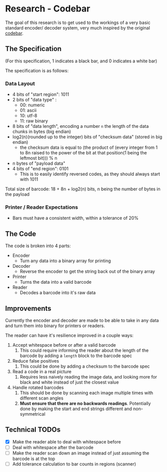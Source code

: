 # Research - Codebar

The goal of this research is to get used to the workings of a very basic standard encoder/ decoder system, very much inspired by the original [codebar](https://en.wikipedia.org/wiki/Codabar).

## The Specification

(For this specification, 1 indicates a black bar, and 0 indicates a white bar)

The specification is as follows:

### Data Layout

- 4 bits of "start region": 1011
- 2 bits of "data type" :
  - 00: numeric
  - 01: ascii
  - 10: utf-8
  - 11: raw binary
- 8 bits of "data length", encoding a number `n` the length of the data chunks in bytes (big endian)
- log2(n)(rounded up to the integer) bits of "checksum data" (stored in big endian)
  - the checksum data is equal to (the product of (every integer from 1 to 8n raised to the power of the bit at that position(1 being the leftmost bit))) % n
- n bytes of "payload data"
- 4 bits of "end region": 0101
  - This is to easily identify reversed codes, as they should always start with 1011

Total size of barcode: 18 + 8n + log2(n) bits, n being the number of bytes in the payload

### Printer / Reader Expectations

- Bars must have a consistent width, within a tolerance of 20%

## The Code

The code is broken into 4 parts:

- Encoder
  - Turn any data into a binary array for printing
- Decoder
  - Reverse the encoder to get the string back out of the binary array
- Printer
  - Turns the data into a valid barcode
- Reader
  - Decodes a barcode into it's raw data

## Improvements

Currently the encoder and decoder are made to be able to take in any data and turn them into binary for printers or readers.

The reader can have it's resilience improved in a couple ways:

1. Accept whitespace before or after a valid barcode
   1. This could require informing the reader about the length of the barcode by adding a `length` block to the barcode spec
2. Reduce false positives
   1. This could be done by adding a checksum to the barcode spec
3. Read a code in a real picture
   1. Requires less naively reading the image data, and looking more for black and white instead of just the closest value
4. Handle rotated barcodes
   1. This should be done by scanning each image multiple times with different scan angles
   2. **Must ensure that there are no backwards readings**. Potentially done by making the start and end strings different and non-symmetrical

## Technical TODOs

- [X] Make the reader able to deal with whitespace before
- [ ] Deal with whitespace after the barcode
- [ ] Make the reader scan down an image instead of just assuming the barcode is at the top
- [ ] Add tolerance calculation to bar counts in regions (scanner)

